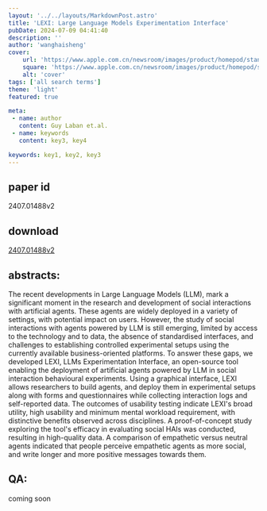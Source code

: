 ```yaml
---
layout: '../../layouts/MarkdownPost.astro'
title: 'LEXI: Large Language Models Experimentation Interface'
pubDate: 2024-07-09 04:41:40
description: ''
author: 'wanghaisheng'
cover:
    url: 'https://www.apple.com.cn/newsroom/images/product/homepod/standard/Apple-HomePod-hero-230118_big.jpg.large_2x.jpg'
    square: 'https://www.apple.com.cn/newsroom/images/product/homepod/standard/Apple-HomePod-hero-230118_big.jpg.large_2x.jpg'
    alt: 'cover'
tags: ['all search terms'] 
theme: 'light'
featured: true

meta:
 - name: author
   content: Guy Laban et.al.
 - name: keywords
   content: key3, key4

keywords: key1, key2, key3
---
```


## paper id
2407.01488v2
## download
[2407.01488v2](http://arxiv.org/abs/2407.01488v2)
## abstracts:
The recent developments in Large Language Models (LLM), mark a significant moment in the research and development of social interactions with artificial agents. These agents are widely deployed in a variety of settings, with potential impact on users. However, the study of social interactions with agents powered by LLM is still emerging, limited by access to the technology and to data, the absence of standardised interfaces, and challenges to establishing controlled experimental setups using the currently available business-oriented platforms. To answer these gaps, we developed LEXI, LLMs Experimentation Interface, an open-source tool enabling the deployment of artificial agents powered by LLM in social interaction behavioural experiments. Using a graphical interface, LEXI allows researchers to build agents, and deploy them in experimental setups along with forms and questionnaires while collecting interaction logs and self-reported data. The outcomes of usability testing indicate LEXI's broad utility, high usability and minimum mental workload requirement, with distinctive benefits observed across disciplines. A proof-of-concept study exploring the tool's efficacy in evaluating social HAIs was conducted, resulting in high-quality data. A comparison of empathetic versus neutral agents indicated that people perceive empathetic agents as more social, and write longer and more positive messages towards them.
## QA:
coming soon
